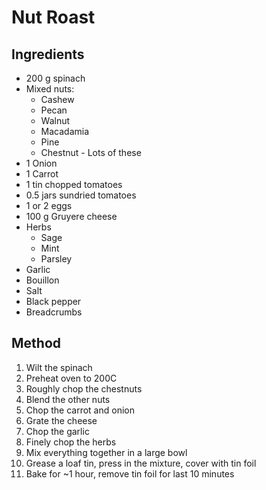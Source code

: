 # Nut Roast

## Ingredients

* 200 g spinach
* Mixed nuts:
    * Cashew
    * Pecan
    * Walnut
    * Macadamia
    * Pine
    * Chestnut - Lots of these
* 1 Onion
* 1 Carrot
* 1 tin chopped tomatoes
* 0.5 jars sundried tomatoes
* 1 or 2 eggs
* 100 g Gruyere cheese
* Herbs 
    * Sage
    * Mint
    * Parsley
* Garlic
* Bouillon
* Salt
* Black pepper
* Breadcrumbs

## Method

1. Wilt the spinach
2. Preheat oven to 200C
3. Roughly chop the chestnuts
4. Blend the other nuts
5. Chop the carrot and onion
6. Grate the cheese
7. Chop the garlic
8. Finely chop the herbs
9. Mix everything together in a large bowl
10. Grease a loaf tin, press in the mixture, cover with tin foil
11. Bake for ~1 hour, remove tin foil for last 10 minutes 
